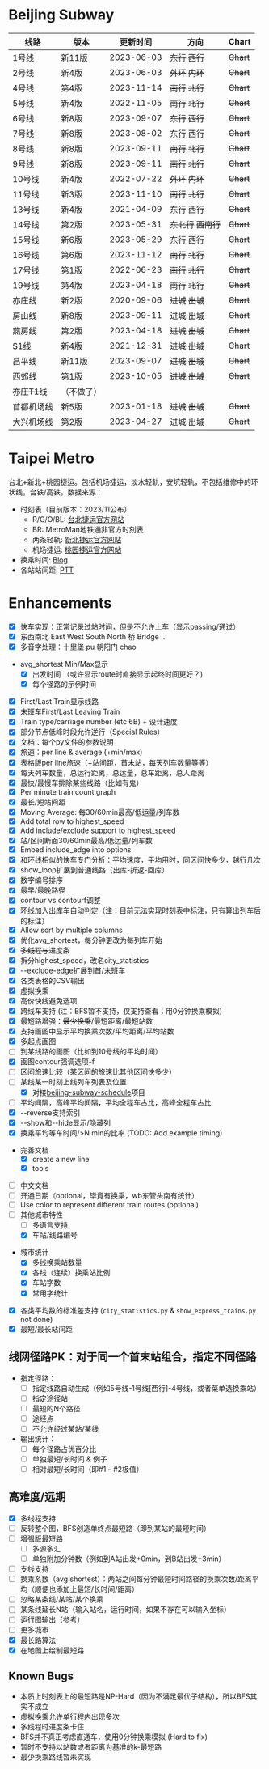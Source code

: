 # Beijing Subway
| 线路        | 版本    | 更新时间       | 方向              | Chart     |
|-----------|-------|------------|-----------------|-----------|
| 1号线       | 新11版  | 2023-06-03 | ~~东行~~ ~~西行~~   | ~~Chart~~ |
| 2号线       | 新4版   | 2023-06-03 | ~~外环~~ ~~内环~~   | ~~Chart~~ |
| 4号线       | 第4版   | 2023-11-14 | ~~南行~~ ~~北行~~   | ~~Chart~~ |
| 5号线       | 新4版   | 2022-11-05 | ~~南行~~ ~~北行~~   | ~~Chart~~ |
| 6号线       | 新8版   | 2023-09-07 | ~~东行~~ ~~西行~~   | ~~Chart~~ |
| 7号线       | 新8版   | 2023-08-02 | ~~东行~~ ~~西行~~   | ~~Chart~~ |
| 8号线       | 新8版   | 2023-09-11 | ~~南行~~ ~~北行~~   | ~~Chart~~ |
| 9号线       | 新8版   | 2023-09-11 | ~~南行~~ ~~北行~~   | ~~Chart~~ |
| 10号线      | 新4版   | 2022-07-22 | ~~外环~~ ~~内环~~   | ~~Chart~~ |
| 11号线      | 新3版   | 2023-11-10 | ~~南行~~ ~~北行~~   | ~~Chart~~ |
| 13号线      | 新4版   | 2021-04-09 | ~~东行~~ ~~西行~~   | ~~Chart~~ |
| 14号线      | 第2版   | 2023-05-31 | ~~东北行~~ ~~西南行~~ | ~~Chart~~ |
| 15号线      | 新6版   | 2023-05-29 | ~~东行~~ ~~西行~~   | ~~Chart~~ |
| 16号线      | 第6版   | 2023-11-12 | ~~南行~~ ~~北行~~   | ~~Chart~~ |
| 17号线      | 第1版   | 2022-06-23 | ~~南行~~ ~~北行~~   | ~~Chart~~ |
| 19号线      | 第4版   | 2023-04-18 | ~~南行~~ ~~北行~~   | ~~Chart~~ |
| 亦庄线       | 新2版   | 2020-09-06 | ~~进城~~ ~~出城~~   | ~~Chart~~ |
| 房山线       | 新8版   | 2023-09-11 | ~~进城~~ ~~出城~~   | ~~Chart~~ |
| 燕房线       | 第2版   | 2023-04-18 | ~~进城~~ ~~出城~~   | ~~Chart~~ |
| S1线       | 新4版   | 2021-12-31 | ~~进城~~ ~~出城~~   | ~~Chart~~ |
| 昌平线       | 新11版  | 2023-09-07 | ~~进城~~ ~~出城~~   | ~~Chart~~ |
| 西郊线       | 第1版   | 2023-10-05 | ~~进城~~ ~~出城~~   | ~~Chart~~ |
| ~~亦庄T1线~~ | （不做了） |
| 首都机场线     | 新5版   | 2023-01-18 | ~~进城~~ ~~出城~~   | ~~Chart~~ |
| 大兴机场线     | 第2版   | 2023-04-27 | ~~进城~~ ~~出城~~   | ~~Chart~~ |


# Taipei Metro
台北+新北+桃园捷运。包括机场捷运，淡水轻轨，安坑轻轨，不包括维修中的环状线，台铁/高铁。数据来源：
- 时刻表（目前版本：2023/11公布）
  - R/G/O/BL: [台北捷运官方网站](https://www.metro.taipei/cp.aspx?n=91974F2B13D997F1)
  - BR: MetroMan地铁通非官方时刻表
  - 两条轻轨: [新北捷运官方网站](https://www.ntmetro.com.tw/basic/?mode=detail&node=460)
  - 机场捷运: [桃园捷运官方网站](https://www.tymetro.com.tw/tymetro-new/tw/_pages/travel-guide/timetable.php)
- 换乘时间: [Blog](https://blog.transtaiwan.com/blog/transfer-time-settings/)
- 各站站间距: [PTT](https://www.ptt.cc/bbs/MRT/M.1342435699.A.99B.html)


# Enhancements
- [x] 快车实现：正常记录过站时间，但是不允许上车（显示passing/通过）
- [x] 东西南北 East West South North 桥 Bridge ...
- [x] 多音字处理：十里堡 pu 朝阳门 chao
- avg_shortest Min/Max显示
  - [x] 出发时间 （或许显示route时直接显示起终时间更好？)
  - [x] 每个径路的示例时间
- [x] First/Last Train显示线路
- [x] 末班车First/Last Leaving Train
- [x] Train type/carriage number (etc 6B) + 设计速度
- [x] 部分节点低峰时段允许逆行（Special Rules）
- [x] 文档：每个py文件的参数说明
- [x] 旅速：per line & average (+min/max)
- [x] 表格版per line旅速（+站间距，首末站，每天列车数量等等）
- [x] 每天列车数量，总运行距离，总运量，总车距离，总人距离
- [x] 最快/最慢车排除某些线路（比如有鬼）
- [x] Per minute train count graph
- [x] 最长/短站间距
- [x] Moving Average: 每30/60min最高/低运量/列车数
- [x] Add total row to highest_speed
- [x] Add include/exclude support to highest_speed
- [x] 站/区间断面30/60min最高/低运量/列车数
- [x] Embed include_edge into options
- [x] 和环线相似的快车专门分析：平均速度，平均用时，同区间快多少，越行几次
- [x] show_loop扩展到普通线路（出库-折返-回库）
- [x] 数字编号排序
- [x] 最早/最晚路径
- [x] contour vs contourf调整
- [x] 环线加入出库车自动判定（注：目前无法实现时刻表中标注，只有算出列车后的标注）
- [x] Allow sort by multiple columns
- [x] 优化avg_shortest，每分钟更改为每列车开始
- [x] ~~多线程与~~进度条
- [x] 拆分highest_speed，改名city_statistics
- [x] --exclude-edge扩展到首/末班车
- [x] 各类表格的CSV输出
- [x] 虚拟换乘
- [x] 高价快线避免选项
- [x] 跨线车支持 (注：BFS暂不支持，仅支持查看；用0分钟换乘模拟)
- [x] 最短路增强：~~最少换乘~~/最短距离/最短站数
- [x] 支持画图中显示平均换乘次数/平均距离/平均站数
- [x] 多起点画图
- [ ] 到某线路的画图（比如到10号线的平均时间）
- [x] 画图contour强调选项-f
- [ ] 区间旅速比较（某区间的旅速比其他区间快多少）
- [ ] 某线某一时刻上线列车列表及位置
  - [x] 对接[beijing-subway-schedule](https://github.com/BoyInTheSun/beijing-subway-schedule)项目
- [ ] 平均间隔，高峰平均间隔，平均全程车占比，高峰全程车占比
- [x] --reverse支持索引
- [x] --show和--hide显示/隐藏列
- [x] 换乘平均等车时间/>N min的比率 (TODO: Add example timing)
- 完善文档
  - [x] create a new line
  - [x] tools
- [ ] 中文文档
- [ ] 开通日期（optional，毕竟有换乘，wb东管头南有统计）
- [ ] Use color to represent different train routes (optional)
- [ ] 其他城市特性
  - [ ] 多语言支持
  - [x] 车站/线路编号
- 城市统计
  - [x] 多线换乘站数量
  - [x] 各线（连续）换乘站比例
  - [x] 车站字数
  - [x] 常用字统计
- [x] 各类平均数的标准差支持 (`city_statistics.py` & `show_express_trains.py` not done)
- [x] 最短/最长站间距

## 线网径路PK：对于同一个首末站组合，指定不同径路
- 指定径路：
  - [ ] 指定线路自动生成（例如5号线-1号线[西行]-4号线，或者菜单选换乘站）
  - [ ] 指定途径站
  - [ ] 最短的N个路径
  - [ ] 途经点
  - [ ] 不允许经过某站/某线
- 输出统计：
  - [ ] 每个径路占优百分比
  - [ ] 单独最短/长时间 & 例子
  - [ ] 相对最短/长时间（即#1 - #2极值）

## 高难度/远期
- [x] 多线程支持
- [ ] 反转整个图，BFS创造单终点最短路（即到某站的最短时间）
- [ ] 增强版最短路
  - [ ] 多源多汇
  - [ ] 单独附加分钟数（例如到A站出发+0min，到B站出发+3min）
- [ ] 支线支持
- [ ] 换乘系数（avg shortest）：两站之间每分钟最短时间路径的换乘次数/距离平均（顺便也添加上最短/长时间/距离）
- [ ] 忽略某条线/某站/某个换乘
- [ ] 某条线延长N站（输入站名，运行时间，如果不存在可以输入坐标）
- [ ] 运行图输出（[参考](https://www.zhihu.com/question/27281523/answer/36034502)）
- [ ] 更多城市
- [x] 最长路算法
- [x] 在地图上绘制最短路

## Known Bugs
- 本质上时刻表上的最短路是NP-Hard（因为不满足最优子结构），所以BFS其实不成立
- 虚拟换乘允许单行程内出现多次
- 多线程时进度条卡住
- BFS并不真正考虑直通车，使用0分钟换乘模拟 (Hard to fix)
- 暂时不支持以站数或者距离为基准的k-最短路
- 最少换乘路线暂未实现
